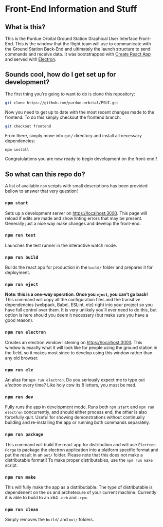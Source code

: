# Front-End Information and Stuff
## What is this?
This is the Purdue Orbital Ground Station Graphical User Interface Front-End. This is the window that the flight team will use to communicate with the Ground Station Back-End and ultimately the launch structure to send commands and receive data. It was bootstrapped with [Create React App](https://github.com/facebook/create-react-app) and served with [Electron](https://www.electronjs.org/).

## Sounds cool, how do I get set up for development?
The first thing you're going to want to do is clone this repository:
```sh
git clone https://github.com/purdue-orbital/PSUI.git
```
Now you need to get up to date with the most recent changes made to the frontend. To do this simply checkout the frontend branch:
```sh
git checkout frontend
```

From there, simply move into `gui/` directory and install all necessary dependencies:
```sh
npm install
```
Congratulations you are now ready to begin development on the front-end!!

## So what can this repo do?
A list of available `npm` scripts with small descriptions has been provided bellow to answer that very question!

### `npm start`
Sets up a development server on [https://localhost:3000](https://localhost:3000). This page will reload if edits are made and show linting errors that may be present. Generally just a nice way make changes and develop the front-end.

### `npm run test`
Launches the test runner in the interactive watch mode.

### `npm run build`
Builds the react app for production in the `build/` folder and prepares it for deployment.

### `npm run eject`
**Note: this is a one-way operation. Once you `eject`, you can’t go back!**\
This command will copy all the configuration files and the transitive dependencies (webpack, Babel, ESLint, etc) right into your project so you have full control over them. It is very unlikely you'll ever need to do this, but option is here should you deem it necessary (but make sure you have a good reason).

### `npm run electron`
Creates an electron window listening on [https://localhost:3000](https://localhost:3000). This window is exactly what it will look like for people using the ground station in the field, so it makes most since to develop using this window rather than any old browser.

### `npm run ele`
An alias for `npm run electron`. Do you seriously expect me to type out *electron* every time? Like holy cow its 8 letters, you must be mad.

### `npm run dev`
Fully runs the app in development mode. Runs both `npm start` and `npm run electron` concurrently, and should either process end, the other is also forcefully quit. Useful for showing demonstrations without continually building and re-installing the app or running both commands separately.

### `npm run package`
This command will build the react app for distribution and will use `Electron Forge` to package the electron application into a platform specific format and put the result in an `out/` folder. Please note that this does not make a distributable format!! To make proper distributables, use the `npm run make` script.

### `npm run make`
This will fully make the app as a distributiable. The type of distributable is dependenent on the os and archetecure of your current machine. Currently it is able to build to an x64 `.deb` and `.rpm`. 

### `npm run clean`
Simply removes the `build/` and `out/` folders.

